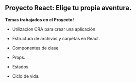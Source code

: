 
## Proyecto React: Elige tu propia aventura.

**Temas trabajados en el Proyecto!**

-   Utilizacion CRA para crear una aplicación.
    
-   Estructura de archivos y carpetas en React.
    
-   Componentes de clase
    
-   Props.
    
-   Estados
    
-   Ciclo de vida.
    

